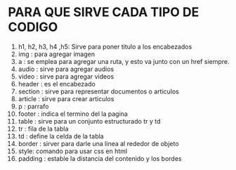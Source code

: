 # PARA QUE SIRVE CADA TIPO DE CODIGO

1.  h1, h2, h3, h4 ,h5: Sirve para poner titulo a los encabezados
2.  img : para agregar imagen
3.  a : se emplea para agregar una ruta, y esto va junto con un href siempre.
4.  audio : sirve para agregar audios
5.  video : sirve para agregar videos 
6.  header : es el encabezado
7.  section : sirve para representar documentos o articulos
8.  article : sirve para crear articulos
9.  p : parrafo
10. footer : indica el termino del la pagina
11. table : sirve para un conjunto estructurado tr  y td
12. tr : fila de la tabla
13. td : define la celda de la tabla
14. border : sirver para darle una linea al rededor de objeto
15. style: comando para usar css en html
16. padding : estable la distancia del contenido y los bordes







